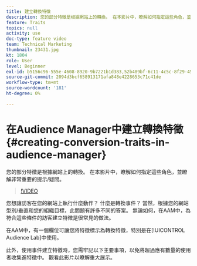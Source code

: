```yaml
---
title: 建立轉換特徵
description: 您的部分特徵是根據網站上的轉換。 在本影片中，瞭解如何指定這些角色，並瞭解非常重要的提示/疑問。
feature: Traits
topics: null
activity: use
doc-type: feature video
team: Technical Marketing
thumbnail: 23431.jpg
kt: 1804
role: User
level: Beginner
exl-id: b5156c96-555e-4608-8920-9b7221b1d383,52b489bf-6c11-4c5c-8f29-4513a167f7b8
source-git-commit: 2094d3bcf658913171afa848e4228653c71c41de
workflow-type: tm+mt
source-wordcount: '181'
ht-degree: 0%

---
```


# 在Audience Manager中建立轉換特徵 {#creating-conversion-traits-in-audience-manager}

您的部分特徵是根據網站上的轉換。 在本影片中，瞭解如何指定這些角色，並瞭解非常重要的提示/疑問。

>[!VIDEO](https://video.tv.adobe.com/v/23431/?quality=12)

您想讓訪客在您的網站上執行什麼動作？ 什麼是轉換事件？ 當然，根據您的網站型別/垂直和您的組織目標，此問題有許多不同的答案。 無論如何，在AAM中，為符合這些條件的訪客建立特徵是很常見的做法。

在AAM中，有一個欄位可讓您將特徵標示為轉換特徵，特別是在[!UICONTROL Audience Lab]中使用。

此外，使用事件建立特徵時，您需牢記以下主要事項，以免將超過應有數量的使用者收集進特徵中。 觀看此影片以瞭解重大展示。
